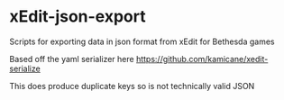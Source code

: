 # xEdit-json-export
Scripts for exporting data in json format from xEdit for Bethesda games

Based off the yaml serializer here
https://github.com/kamicane/xedit-serialize

This does produce duplicate keys so is not technically valid JSON